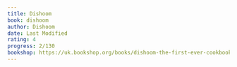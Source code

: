 ```yaml
---
title: Dishoom
book: dishoom
author: Dishoom
date: Last Modified
rating: 4
progress: 2/130
bookshop: https://uk.bookshop.org/books/dishoom-the-first-ever-cookbook-from-the-much-loved-indian-restaurant/9781408890677?aid=9613
---
```

